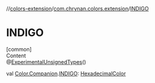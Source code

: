 //[colors-extension](../../index.md)/[com.chrynan.colors.extension](index.md)/[INDIGO](-i-n-d-i-g-o.md)



# INDIGO  
[common]  
Content  
@[ExperimentalUnsignedTypes](https://kotlinlang.org/api/latest/jvm/stdlib/kotlin/-experimental-unsigned-types/index.html)()  
  
val [Color.Companion](../../../colors-core/colors-core/com.chrynan.colors/-color/-companion/index.md).[INDIGO](-i-n-d-i-g-o.md): [HexadecimalColor](../../../colors-core/colors-core/com.chrynan.colors/-hexadecimal-color/index.md)  



